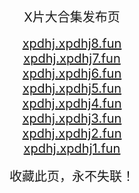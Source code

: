<center>
<span style="font-size:20px">X片大合集发布页</span><br>
<br />
<span style="font-size:20px"><a href="https://xpdhj.xpdhj8.fun" target="_blank">xpdhj.xpdhj8.fun</a></span><br>
<span style="font-size:20px"><a href="https://xpdhj.xpdhj7.fun" target="_blank">xpdhj.xpdhj7.fun</a></span><br>
<span style="font-size:20px"><a href="https://xpdhj.xpdhj6.fun" target="_blank">xpdhj.xpdhj6.fun</a></span><br>
<span style="font-size:20px"><a href="https://xpdhj.xpdhj5.fun" target="_blank">xpdhj.xpdhj5.fun</a></span><br>
<span style="font-size:20px"><a href="https://xpdhj.xpdhj4.fun" target="_blank">xpdhj.xpdhj4.fun</a></span><br>
<span style="font-size:20px"><a href="https://xpdhj.xpdhj3.fun" target="_blank">xpdhj.xpdhj3.fun</a></span><br>
<span style="font-size:20px"><a href="https://xpdhj.xpdhj2.fun" target="_blank">xpdhj.xpdhj2.fun</a></span><br>
<span style="font-size:20px"><a href="https://xpdhj.xpdhj1.fun" target="_blank">xpdhj.xpdhj1.fun</a></span><br>
<br />
<span style="font-size:20px">收藏此页，永不失联！</span>
</center>
